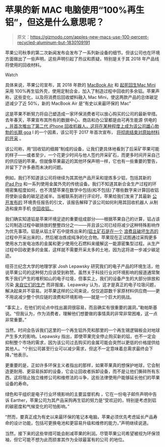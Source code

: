 # 苹果的新 MAC 电脑使用“100%再生铝”，但这是什么意思呢？

> 原文：<https://gizmodo.com/apples-new-macs-use-100-percent-recycled-aluminum-but-1830109191>

苹果公司秋季的第二次新闻发布会发布了一系列新设备的细节。但该公司也在环境方面做出了一些声明，这些声明引起了热议和质疑，特别是关于其 2018 年产品线将使用的回收材料。

Watch

具体来说，苹果公司宣布，其 2018 年款的 [MacBook Air](https://www.apple.com/newsroom/2018/10/all-new-macbook-air-takes-flight/) 和 [起死回生](https://gizmodo.com/heres-all-the-stuff-apple-announced-today-1830094572)[Mac Mini](https://www.apple.com/newsroom/2018/10/new-mac-mini-packs-huge-punch/)采用 100%再生铝外壳，使用定制合金，加入了制造过程中回收的多余铝。苹果声称，这些变化，以及将消费后回收塑料融入 Mac Mini，使这两款产品的总体碳足迹减少了近 50%，新的 MacBook Air 是“有史以来最环保的 Mac”

这是苹果不断努力将自己塑造成一家环保消费者可以放心购买的公司的最新举措。去年春天，苹果宣布其所有的数据中心、商店和办公室都是由可再生能源 供电的 [，并首次推出了第二代 iPhone 回收机器人，这将在某种程度上成为该公司雄心勃勃的长期 goa](https://earther.gizmodo.com/so-about-apples-100-percent-renewable-energy-announcem-1825173930) l 的一个因素，该公司于 2017 年首次宣布， [将彻底结束对原始材料的开采](https://www.apple.com/environment/pdf/Apple_Environmental_Responsibility_Report_2017.pdf) 。

该公司称，用“回收铝的细屑”制成的设备，让我们更具体地看到了后采矿苹果可能的样子——或者至少，一个花更少时间与他人签约开采矿石，而更多时间开采自己的供应链的苹果。但就像苹果最近的其他环保声明一样，它也有一些重要的警告，并留下了许多悬而未决的问题。

例如，我们不知道该公司将继续为其其他产品开采和提炼多少铝，包括其新的 [iPad Pro](https://gizmodo.com/apples-revamped-ipad-pro-with-faceid-is-official-1830080451) 和一系列使用金属外壳的传统设备。我们不知道其新合金生产过程的环境密集程度如何，也不清楚苹果在数学中包括(和不包括)了哪些数字来计算回收铝将使新设备的碳足迹减半。当被联系到进行评论时，苹果给我们发来了其最新 [公开发布的](https://www.apple.com/environment/pdf/Apple_Environmental_Responsibility_Report_2018.pdf) 环境责任报告的引文，该报告解释了该公司如何利用其回收机器人 从制造和废弃手机 [中回收铝。](https://www.popsci.com/apple-iphone-recycling-robot-daisy#page-4)

我们确实知道铝是苹果环境足迹的重要组成部分——根据苹果自己的计算，铝占该公司制造过程中碳排放的整整四分之一——并且该公司已经将减少这种特殊影响作为优先事项。铝是从铝土矿石中提炼出来的[(铝土矿石是在一个](https://www.aluminum.org/industries/production/primary-production) [浪费且破坏生态的](https://motherboard.vice.com/en_us/article/433wyq/everything-thats-inside-your-iphone) 过程中开采出来的)，然后被冶炼成纯净的化合物。苹果现在正试图通过采购更多使用水力发电冶炼的金属和更少使用化石燃料来缓解这一能源密集型过程。从生产过程中回收更多的金属，这样就不需要开采太多的土地，因为这将进一步减少碳足迹。

纽芬兰纪念大学的地理学家 Josh Lepawsky 研究我们的电子产品的环境生活，他说苹果公司的这种努力应该受到称赞。虽然关于科技行业对环境影响的报道通常聚焦于我们产生的堆积如山的电子垃圾，但事实上，我们的设备产生的大部分排放和污染 [来自它们的生产](http://theconversation.com/almost-everything-you-know-about-e-waste-is-wrong-93904) 而非报废。Lepawsky 认为，这才是真正的电子垃圾问题，解决起来并不容易。对苹果这样的公司来说，仅仅追踪数千家原材料供应商——更不用说减少整个供应链的浪费和环境影响——就是一个巨大的挑战。

“事实上，在他们的论点中找出漏洞很容易，而且确实有很重要的漏洞，”勒帕斯基说。“但我认为，作为消费者，理解他们想要做的事情真的非常非常困难，这一点非常重要。”

当然，时间会告诉我们这里的一个再生铝外壳和那里的一个再生锡逻辑板会对地球产生多大的影响。Lepawsky 指出，即使苹果完全停止购买新的铝，也不一定会抑制整个市场的需求，因为该公司过去购买的金属可能会突然以更低的价格提供给其他人。“个别公司甚至行业可以减少需求，但这不一定意味着总需求最终会下降，”他表示。

更重要的是，正如许多环保主义者指出的那样，如果苹果真的想保护地球，它会制造更耐用、更容易拆卸的设备，它会让回收者拆卸设备，而不是让他们撕碎所有东西，这将阻止独立维修公司和维修法的斗争，这些法律使用户能够延长他们的苹果设备的寿命。

绿色和平组织是电子行业环境影响的主要监督机构 ，它在一份电子邮件声明中告诉 Earther，苹果公司为其产品采购再生铝的努力是“受欢迎的，特别是考虑到铝的碳密度和气候变化的可怕影响。”

“然而，要真正成为有史以来最环保的笔记本电脑，苹果必须优先考虑延长产品寿命的设计功能，包括可更换电池和更容易升级和维修的能力，”声明继续说道。

当然，接下来的这些举措可能会削减苹果的利润。尽管苹果公司希望被视为环保领袖，但它可能不想为此而损害其作为全球最富有的公司 的地位。